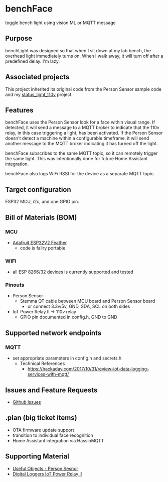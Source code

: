 # benchFace
toggle bench light using vision ML or MQTT message

## Purpose
benchLight was designed so that when I sit down at my lab bench, the overhead light immediately turns on. When I walk away, it will turn off after a predefined delay. I'm lazy.

## Associated projects
This project inherited its original code from the Person Sensor sample code and my [status_light_110v](https://github.com/ericklein/status_light_110v) project.

## Features
benchFace uses the Person Sensor look for a face within visual range. If detected, it will send a message to a MQTT broker to indicate that the 110v relay, in this case triggering a light, has been activated. If the Person Sensor doesn't detect a machine within a configurable timeframe, it will send another message to the MQTT broker indicating it has turned off the light.

benchFace subscribes to the same MQTT topic, so it can remotely trigger the same light. This was intentionally done for future Home Assistant integration.

benchFace also logs WiFi RSSI for the device as a separate MQTT topic.

## Target configuration
ESP32 MCU, i2c, and one GPIO pin. 

## Bill of Materials (BOM)
### MCU
- [Adafruit ESP32V2 Feather](https://www.adafruit.com/product/5400)
	- code is failry portable
### WiFi
- all ESP 8266/32 devices is currently supported and tested
### Pinouts
- Person Sensor
    - Stemma QT cable between MCU board and Person Sensor board
        - or connect 3.3v/5v, GND, SDA, SCL on both sides
- IoT Power Relay II -> 110v relay
    - GPIO pin documented in config.h, GND to GND
## Supported network endpoints
### MQTT
- set appropriate parameters in config.h and secrets.h
	- Technical References
		- https://hackaday.com/2017/10/31/review-iot-data-logging-services-with-mqtt/
## Issues and Feature Requests
- [Github Issues](https://github.com/ericklein/benchFace/issues)

## .plan (big ticket items)
- OTA firmware update support
- transition to individual face recognition
- Home Assistant integration via HassioMQTT

## Supporting Material
- [Useful Objects - Person Sesnor](https://github.com/moonshine-ai/person_sensor_docs?tab=readme-ov-file)
- [Digital Loggers IoT Power Relay II](https://www.digital-loggers.com/iot2.html)